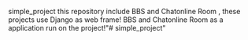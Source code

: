 simple_project
this repository include BBS and Chatonline Room , these projects use Django as web frame! BBS and Chatonline Room as a application run on the project!"# simple_project" 
